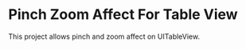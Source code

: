 Pinch Zoom Affect For Table View
===================================

This project allows pinch and zoom affect on UITableView.
